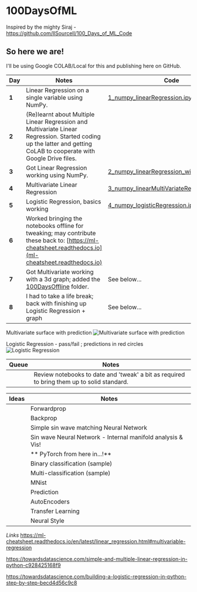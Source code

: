 # 100DaysOfML

Inspired by the mighty Siraj - https://github.com/llSourcell/100_Days_of_ML_Code


## So here we are!

I'll be using Google COLAB/Local for this and publishing here on GitHub.

Day | Notes | Code
----|-------|-----
**1** | Linear Regression on a single variable using NumPy. | [1_numpy_linearRegression.ipynb](1_numpy_linearRegression.ipynb)
**2** | (Re)learnt about Multiple Linear Regression and Multivariate Linear Regression. Started coding up the latter and getting CoLAB to cooperate with Google Drive files.
**3** | Got Linear Regression working using NumPy. | [2_numpy_linearRegression_with_CostFn.ipynb](2_numpy_linearRegression_with_CostFn.ipynb)
**4** | Multivariate Linear Regression | [3_numpy_linearMultiVariateRegression.ipynb](3_numpy_linearMultiVariateRegression.ipynb)
**5** | Logistic Regression, basics working | [4_numpy_logisticRegression.ipynb](4_numpy_logisticRegression.ipynb)
**6** | Worked bringing the notebooks offline for tweaking; may contribute these back to: [https://ml-cheatsheet.readthedocs.io](ml-cheatsheet.readthedocs.io)  |
**7** | Got Multivariate working with a 3d graph; added the [100DaysOffline](100DaysOffline) folder. | See below...
**8** | I had to take a life break; back with finishing up Logistic Regression + graph | See below...

Multivariate surface with prediction
![Multivariate surface with prediction](https://raw.githubusercontent.com/tomwilde/100DaysOfMLCode/master/100DaysOffline/Regression/img/3.multivariateRegression.jpeg)

Logistic Regression - pass/fail ; predictions in red circles
![Logistic Regression](https://raw.githubusercontent.com/tomwilde/100DaysOfMLCode/master/100DaysOffline/Regression/img/4.logisticRegression.jpeg)

Queue | Notes 
----|-------
&nbsp; | Review notebooks to date and 'tweak' a bit as required to bring them up to solid standard.

Ideas | Notes
------|------
&nbsp; | Forwardprop
&nbsp; | Backprop
&nbsp; | Simple sin wave matching Neural Network
&nbsp; | Sin wave Neural Network - Internal manifold analysis & Vis!
&nbsp; | ** PyTorch from here in...!**
&nbsp; | Binary classification (sample)
&nbsp; | Multi-classification (sample)
&nbsp; | MNist 
&nbsp; | Prediction 
&nbsp; | AutoEncoders  
&nbsp; | Transfer Learning  
&nbsp; | Neural Style 





_Links_
https://ml-cheatsheet.readthedocs.io/en/latest/linear_regression.html#multivariable-regression

https://towardsdatascience.com/simple-and-multiple-linear-regression-in-python-c928425168f9

https://towardsdatascience.com/building-a-logistic-regression-in-python-step-by-step-becd4d56c9c8
